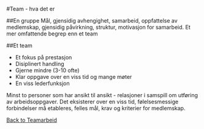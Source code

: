 #Team - hva det er 

##En gruppe
Mål, gjensidig avhengighet, samarbeid, oppfattelse av medlemskap, gjensidig påvirkning, struktur, motivasjon for samarbeid. Et mer omfattende begrep enn et team

##Et team 
- Et fokus på prestasjon
- Disiplinert handling
- Gjerne mindre (3-10 ofte)
- Klar oppgave over en viss tid og mange møter
- En viss lederfunksjon

Minst to personer som har ansikt til ansikt - relasjoner i samspill om utføring av arbeidsoppgaver. Det eksisterer over en viss tid, følelsesmessige forbindelser må etableres, felles mål, krav og kriterier for medlemskap.

[Back to Teamarbeid](Teamarbeid)
